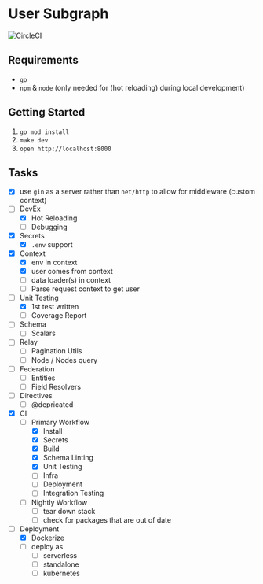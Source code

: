 # User Subgraph

[![CircleCI](https://dl.circleci.com/status-badge/img/gh/jcuffney/user-subgraph/tree/main.svg?style=svg&circle-token=bbbd0224a449733c353d1454e72ee1982c01d7a2)](https://dl.circleci.com/status-badge/redirect/gh/jcuffney/user-subgraph/tree/main)

## Requirements

- `go`
- `npm` & `node` (only needed for (hot reloading) during local development)

## Getting Started

1. `go mod install`
2. `make dev`
3. `open http://localhost:8000`

## Tasks

- [x] use `gin` as a server rather than `net/http` to allow for middleware (custom context)
- [ ] DevEx
  - [x] Hot Reloading
  - [ ] Debugging
- [x] Secrets
  - [x] `.env` support
- [x] Context
  - [x] env in context
  - [x] user comes from context
  - [ ] data loader(s) in context
  - [ ] Parse request context to get user
- [ ] Unit Testing
  - [x] 1st test written
  - [ ] Coverage Report
- [ ] Schema
  - [ ] Scalars
- [ ] Relay
  - [ ] Pagination Utils
  - [ ] Node / Nodes query
- [ ] Federation
  - [ ] Entities
  - [ ] Field Resolvers
- [ ] Directives
  - [ ] @depricated
- [x] CI
  - [ ] Primary Workflow
    - [x] Install
    - [x] Secrets
    - [x] Build
    - [x] Schema Linting
    - [x] Unit Testing
    - [ ] Infra
    - [ ] Deployment
    - [ ] Integration Testing
  - [ ] Nightly Workflow
    - [ ] tear down stack
    - [ ] check for packages that are out of date
- [ ] Deployment
  - [x] Dockerize
  - [ ] deploy as
    - [ ] serverless
    - [ ] standalone
    - [ ] kubernetes